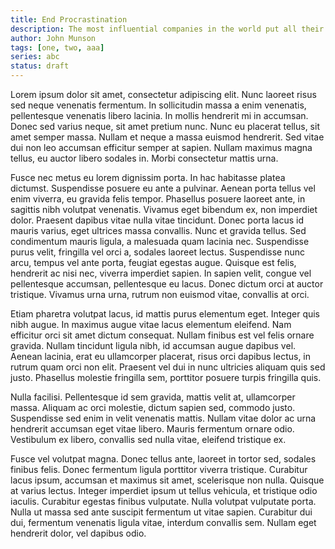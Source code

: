 ```yaml
---
title: End Procrastination
description: The most influential companies in the world put all their energy into getting us to click, react, and consume. If you work on a computer, procrastination awaits you everywhere, all the time. How do you beat it and get things done?
author: John Munson
tags: [one, two, aaa]
series: abc
status: draft
---
```


Lorem ipsum dolor sit amet, consectetur adipiscing elit. Nunc laoreet risus sed neque venenatis fermentum. In sollicitudin massa a enim venenatis, pellentesque venenatis libero lacinia. In mollis hendrerit mi in accumsan. Donec sed varius neque, sit amet pretium nunc. Nunc eu placerat tellus, sit amet semper massa. Nullam et neque a massa euismod hendrerit. Sed vitae dui non leo accumsan efficitur semper at sapien. Nullam maximus magna tellus, eu auctor libero sodales in. Morbi consectetur mattis urna.

Fusce nec metus eu lorem dignissim porta. In hac habitasse platea dictumst. Suspendisse posuere eu ante a pulvinar. Aenean porta tellus vel enim viverra, eu gravida felis tempor. Phasellus posuere laoreet ante, in sagittis nibh volutpat venenatis. Vivamus eget bibendum ex, non imperdiet dolor. Praesent dapibus vitae nulla vitae tincidunt. Donec porta lacus id mauris varius, eget ultrices massa convallis. Nunc et gravida tellus. Sed condimentum mauris ligula, a malesuada quam lacinia nec. Suspendisse purus velit, fringilla vel orci a, sodales laoreet lectus. Suspendisse nunc arcu, tempus vel ante porta, feugiat egestas augue. Quisque est felis, hendrerit ac nisi nec, viverra imperdiet sapien. In sapien velit, congue vel pellentesque accumsan, pellentesque eu lacus. Donec dictum orci at auctor tristique. Vivamus urna urna, rutrum non euismod vitae, convallis at orci.

Etiam pharetra volutpat lacus, id mattis purus elementum eget. Integer quis nibh augue. In maximus augue vitae lacus elementum eleifend. Nam efficitur orci sit amet dictum consequat. Nullam finibus est vel felis ornare gravida. Nullam tincidunt ligula nibh, id accumsan augue dapibus vel. Aenean lacinia, erat eu ullamcorper placerat, risus orci dapibus lectus, in rutrum quam orci non elit. Praesent vel dui in nunc ultricies aliquam quis sed justo. Phasellus molestie fringilla sem, porttitor posuere turpis fringilla quis.

Nulla facilisi. Pellentesque id sem gravida, mattis velit at, ullamcorper massa. Aliquam ac orci molestie, dictum sapien sed, commodo justo. Suspendisse sed enim in velit venenatis mattis. Nullam vitae dolor ac urna hendrerit accumsan eget vitae libero. Mauris fermentum ornare odio. Vestibulum ex libero, convallis sed nulla vitae, eleifend tristique ex.

Fusce vel volutpat magna. Donec tellus ante, laoreet in tortor sed, sodales finibus felis. Donec fermentum ligula porttitor viverra tristique. Curabitur lacus ipsum, accumsan et maximus sit amet, scelerisque non nulla. Quisque at varius lectus. Integer imperdiet ipsum ut tellus vehicula, et tristique odio iaculis. Curabitur egestas finibus vulputate. Nulla volutpat vulputate porta. Nulla ut massa sed ante suscipit fermentum ut vitae sapien. Curabitur dui dui, fermentum venenatis ligula vitae, interdum convallis sem. Nullam eget hendrerit dolor, vel dapibus odio.

